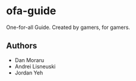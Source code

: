 # ofa-guide

One-for-all Guide. Created by gamers, for gamers.

## Authors

- Dan Moraru
- Andrei Lisneuski
- Jordan Yeh
